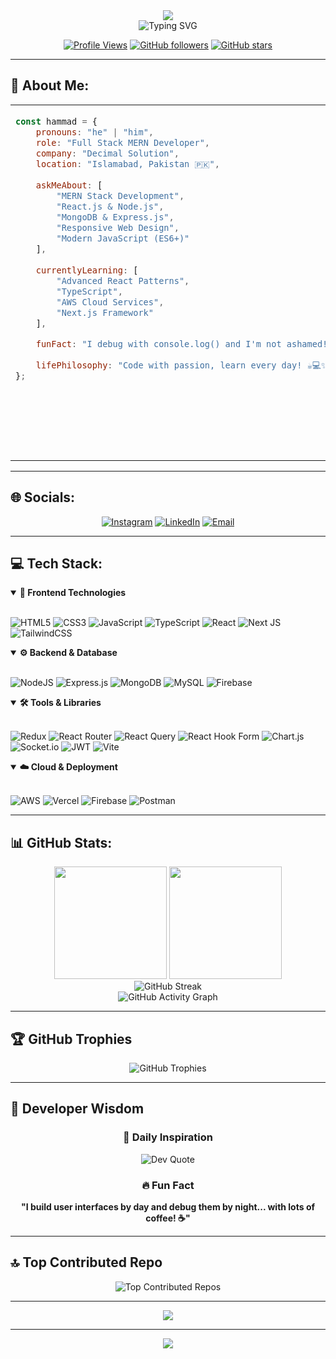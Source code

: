<div align="center">
  <img src="https://capsule-render.vercel.app/api?type=waving&color=0:667eea,100:764ba2&height=300&section=header&text=Hammad%20Zamir&fontSize=80&fontAlign=50&fontAlignY=38&desc=Full-Stack%20MERN%20Developer%20%7C%20Decimal%20Solution&descAlign=50&descAlignY=55&animation=fadeIn" />
</div>

<div align="center">
  <img src="https://readme-typing-svg.demolab.com?font=Fira+Code&size=22&duration=3000&pause=1000&color=58A6FF&center=true&vCenter=true&multiline=true&width=700&height=120&lines=%F0%9F%9A%80+Building+the+future+with+code;%F0%9F%8C%9F+MERN+Stack+Developer;%F0%9F%92%A1+Passionate+about+responsive+UIs;%E2%9A%A1+Spaces+over+tabs+forever!;%F0%9F%94%A5+Turning+ideas+into+reality" alt="Typing SVG" />
</div>

<div align="center">
  
[![Profile Views](https://komarev.com/ghpvc/?username=HammadZamir&style=for-the-badge&color=brightgreen)](https://github.com/HammadZamir)
[![GitHub followers](https://img.shields.io/github/followers/HammadZamir?style=for-the-badge&color=blue)](https://github.com/HammadZamir)
[![GitHub stars](https://img.shields.io/github/stars/HammadZamir?style=for-the-badge&color=yellow)](https://github.com/HammadZamir)

</div>

---

## 💫 About Me:

<table>
<tr>
<td width="55%" valign="top">

```javascript
const hammad = {
    pronouns: "he" | "him",
    role: "Full Stack MERN Developer",
    company: "Decimal Solution",
    location: "Islamabad, Pakistan 🇵🇰",
    
    askMeAbout: [
        "MERN Stack Development",
        "React.js & Node.js", 
        "MongoDB & Express.js",
        "Responsive Web Design",
        "Modern JavaScript (ES6+)"
    ],
    
    currentlyLearning: [
        "Advanced React Patterns",
        "TypeScript", 
        "AWS Cloud Services",
        "Next.js Framework"
    ],
    
    funFact: "I debug with console.log() and I'm not ashamed! 🐛",
    
    lifePhilosophy: "Code with passion, learn every day! ☕💻✨"
};
```

</td>
<td width="45%" valign="top">

<div align="center">
<img src="https://media.giphy.com/media/qgQUggAC3Pfv687qPC/giphy.gif" width="300" alt="Coding"/>
</div>

**Quick Facts:**
- 🔭 Working at **Decimal Solution**
- 🌱 Specializing in **MERN Stack**
- 💬 Ask me about **React & Node.js**
- ⚡ Building responsive web applications
- 🎯 Passionate about clean code
- 🏆 Always learning new technologies
- 🤖 Love crafting pixel-perfect UIs

</td>
</tr>
</table>

---

## 🌐 Socials:
<div align="center">

[![Instagram](https://img.shields.io/badge/Instagram-%23E4405F.svg?style=for-the-badge&logo=Instagram&logoColor=white)](https://instagram.com/im_zamir35) 
[![LinkedIn](https://img.shields.io/badge/LinkedIn-%230077B5.svg?style=for-the-badge&logo=linkedin&logoColor=white)](https://linkedin.com/in/hammad-zamir/) 
[![Email](https://img.shields.io/badge/Email-D14836?style=for-the-badge&logo=gmail&logoColor=white)](mailto:hammadzamir91@gmail.com)

</div>

---

## 💻 Tech Stack:

<details open>
<summary><b>🚀 Frontend Technologies</b></summary>
<br>

![HTML5](https://img.shields.io/badge/html5-%23E34F26.svg?style=for-the-badge&logo=html5&logoColor=white)
![CSS3](https://img.shields.io/badge/css3-%231572B6.svg?style=for-the-badge&logo=css3&logoColor=white)
![JavaScript](https://img.shields.io/badge/javascript-%23323330.svg?style=for-the-badge&logo=javascript&logoColor=%23F7DF1E)
![TypeScript](https://img.shields.io/badge/typescript-%23007ACC.svg?style=for-the-badge&logo=typescript&logoColor=white)
![React](https://img.shields.io/badge/react-%2320232a.svg?style=for-the-badge&logo=react&logoColor=%2361DAFB)
![Next JS](https://img.shields.io/badge/Next-black?style=for-the-badge&logo=next.js&logoColor=white)
![TailwindCSS](https://img.shields.io/badge/tailwindcss-%2338B2AC.svg?style=for-the-badge&logo=tailwind-css&logoColor=white)

</details>

<details open>
<summary><b>⚙️ Backend & Database</b></summary>
<br>

![NodeJS](https://img.shields.io/badge/node.js-6DA55F?style=for-the-badge&logo=node.js&logoColor=white)
![Express.js](https://img.shields.io/badge/express.js-%23404d59.svg?style=for-the-badge&logo=express&logoColor=%2361DAFB)
![MongoDB](https://img.shields.io/badge/MongoDB-%234ea94b.svg?style=for-the-badge&logo=mongodb&logoColor=white)
![MySQL](https://img.shields.io/badge/mysql-4479A1.svg?style=for-the-badge&logo=mysql&logoColor=white)
![Firebase](https://img.shields.io/badge/firebase-%23039BE5.svg?style=for-the-badge&logo=firebase)

</details>

<details open>
<summary><b>🛠️ Tools & Libraries</b></summary>
<br>

![Redux](https://img.shields.io/badge/redux-%23593d88.svg?style=for-the-badge&logo=redux&logoColor=white)
![React Router](https://img.shields.io/badge/React_Router-CA4245?style=for-the-badge&logo=react-router&logoColor=white)
![React Query](https://img.shields.io/badge/-React%20Query-FF4154?style=for-the-badge&logo=react%20query&logoColor=white)
![React Hook Form](https://img.shields.io/badge/React%20Hook%20Form-%23EC5990.svg?style=for-the-badge&logo=reacthookform&logoColor=white)
![Chart.js](https://img.shields.io/badge/chart.js-F5788D.svg?style=for-the-badge&logo=chart.js&logoColor=white)
![Socket.io](https://img.shields.io/badge/Socket.io-black?style=for-the-badge&logo=socket.io&badgeColor=010101)
![JWT](https://img.shields.io/badge/JWT-black?style=for-the-badge&logo=JSON%20web%20tokens)
![Vite](https://img.shields.io/badge/vite-%23646CFF.svg?style=for-the-badge&logo=vite&logoColor=white)

</details>

<details open>
<summary><b>☁️ Cloud & Deployment</b></summary>
<br>

![AWS](https://img.shields.io/badge/AWS-%23FF9900.svg?style=for-the-badge&logo=amazon-aws&logoColor=white)
![Vercel](https://img.shields.io/badge/vercel-%23000000.svg?style=for-the-badge&logo=vercel&logoColor=white)
![Firebase](https://img.shields.io/badge/firebase-a08021?style=for-the-badge&logo=firebase&logoColor=ffcd34)
![Postman](https://img.shields.io/badge/Postman-FF6C37?style=for-the-badge&logo=postman&logoColor=white)

</details>

---

## 📊 GitHub Stats:

<div align="center">
  <img height="180em" src="https://github-readme-stats.vercel.app/api?username=HammadZamir&show_icons=true&theme=tokyonight&include_all_commits=true&count_private=true&hide_border=true"/>
  <img height="180em" src="https://github-readme-stats.vercel.app/api/top-langs/?username=HammadZamir&layout=compact&langs_count=8&theme=tokyonight&hide_border=true"/>
</div>

<div align="center">
  <img src="https://nirzak-streak-stats.vercel.app/?user=HammadZamir&theme=tokyonight&hide_border=true" alt="GitHub Streak" />
</div>

<div align="center">
  <img src="https://github-readme-activity-graph.vercel.app/graph?username=HammadZamir&theme=tokyo-night&hide_border=true" alt="GitHub Activity Graph" />
</div>

---

## 🏆 GitHub Trophies
<div align="center">
  <img src="https://github-profile-trophy.vercel.app/?username=HammadZamir&theme=tokyonight&no-frame=true&no-bg=false&margin-w=4&row=2" alt="GitHub Trophies" />
</div>

---

## 💭 Developer Wisdom

<div align="center" width="100%">

### 🎯 Daily Inspiration
<img src="https://quotes-github-readme.vercel.app/api?type=vertical&theme=tokyonight" alt="Dev Quote"/>

### 🔥 Fun Fact
**"I build user interfaces by day and debug them by night... with lots of coffee! ☕"**

</div>

---

## 🔝 Top Contributed Repo
<div align="center">
  <img src="https://github-contributor-stats.vercel.app/api?username=HammadZamir&limit=5&theme=tokyonight&combine_all_yearly_contributions=true" alt="Top Contributed Repos" />
</div>

---

<div align="center">
  <img src="https://capsule-render.vercel.app/api?type=waving&color=0:667eea,100:764ba2&height=120&section=footer&text=Thanks%20for%20visiting!&fontSize=24&fontAlign=50&fontAlignY=70&animation=fadeIn" />
</div>

---
<div align="center">
  
[![](https://visitcount.itsvg.in/api?id=HammadZamir&icon=0&color=0)](https://visitcount.itsvg.in)

</div>
